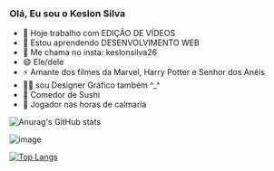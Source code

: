 ### Olá, Eu sou o Keslon Silva

- 🔭 Hoje trabalho com EDIÇÃO DE VÍDEOS
- 🌱 Estou aprendendo DESENVOLVIMENTO WEB
- 💬 Me chama no insta: keslonsilva26
- 😄 Ele/dele
- ⚡ Amante dos filmes da Marvel, Harry Potter e Senhor dos Anéis
- 🧑‍🎨 sou Designer Gráfico também ^_^
- 🍣 Comedor de Sushi
- 🧙‍ Jogador nas horas de calmaria 


![Anurag's GitHub stats](https://github-readme-stats.vercel.app/api?username=KeslonSilva&show_icons=true&theme=dark)

![image](https://user-images.githubusercontent.com/38465724/146689283-34b4869a-685c-4a45-8682-c13c4591b57b.png)

[![Top Langs](https://github-readme-stats.vercel.app/api/top-langs/?username=KeslonSilva&layout=compact)](https://github.com/anuraghazra/github-readme-stats) 




